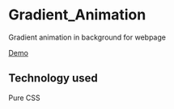 # Gradient_Animation
Gradient animation in background for webpage

[Demo](https://devarshranpara.github.io/Gradient_Animation/)

## Technology used
Pure CSS 
